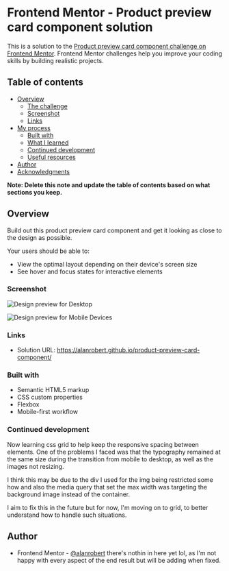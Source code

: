 # Frontend Mentor - Product preview card component solution

This is a solution to the [Product preview card component challenge on Frontend Mentor](https://www.frontendmentor.io/challenges/product-preview-card-component-GO7UmttRfa). Frontend Mentor challenges help you improve your coding skills by building realistic projects. 

## Table of contents

- [Overview](#overview)
  - [The challenge](#the-challenge)
  - [Screenshot](#screenshot)
  - [Links](#links)
- [My process](#my-process)
  - [Built with](#built-with)
  - [What I learned](#what-i-learned)
  - [Continued development](#continued-development)
  - [Useful resources](#useful-resources)
- [Author](#author)
- [Acknowledgments](#acknowledgments)

**Note: Delete this note and update the table of contents based on what sections you keep.**

## Overview

Build out this product preview card component and get it looking as close to the design as possible.

Your users should be able to:

- View the optimal layout depending on their device's screen size
- See hover and focus states for interactive elements


### Screenshot

![Design preview for Desktop](./desktop_screenshot.png)

![Design preview for Mobile Devices](./mobile_screenshot.png)


### Links

- Solution URL: https://alanrobert.github.io/product-preview-card-component/


### Built with

- Semantic HTML5 markup
- CSS custom properties
- Flexbox
- Mobile-first workflow


### Continued development

Now learning css grid to help keep the responsive spacing between elements. One of the problems I faced was that the typography remained at the same size during the transition from mobile to desktop, as well as the images not resizing. 

I think this may be due to the div I used for the img being restricted some how and also the media query that set the max width was targeting the background image instead of the container.

I aim to fix this in the future but for now, I'm moving on to grid, to better understand how to handle such situations.


## Author

- Frontend Mentor - [@alanrobert](https://www.frontendmentor.io/profile/alanrobert) there's nothin in here yet lol, as I'm not happy with every aspect of the end result but will be adding when fixed.

